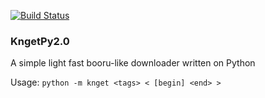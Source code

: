 [![Build Status](https://travis-ci.org/urain39/KngetPy.svg?branch=master)](https://travis-ci.org/urain39/KngetPy)

### KngetPy2.0 ###

A simple light fast booru-like downloader written on Python

Usage: `python -m knget <tags> < [begin] <end> >`
